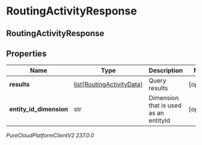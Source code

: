 # RoutingActivityResponse

## RoutingActivityResponse

## Properties

|Name | Type | Description | Notes|
|------------ | ------------- | ------------- | -------------|
| **results** | [list[RoutingActivityData]](RoutingActivityData) | Query results | [optional] |
| **entity_id_dimension** | str | Dimension that is used as an entityId | [optional] |



_PureCloudPlatformClientV2 237.0.0_
